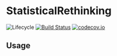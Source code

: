 # StatisticalRethinking

![Lifecycle](https://img.shields.io/badge/lifecycle-experimental-orange.svg)<!--
![Lifecycle](https://img.shields.io/badge/lifecycle-maturing-blue.svg)
![Lifecycle](https://img.shields.io/badge/lifecycle-stable-green.svg)
![Lifecycle](https://img.shields.io/badge/lifecycle-retired-orange.svg)
![Lifecycle](https://img.shields.io/badge/lifecycle-archived-red.svg)
![Lifecycle](https://img.shields.io/badge/lifecycle-dormant-blue.svg) -->
[![Build Status](https://travis-ci.org/goedman/StatisticalRethinking.jl.svg?branch=master)](https://travis-ci.org/goedman/StatisticalRethinking.jl)
[![codecov.io](http://codecov.io/github/goedman/StatisticalRethinking.jl/coverage.svg?branch=master)](http://codecov.io/github/goedman/StatisticalRethinking.jl?branch=master)

## Usage